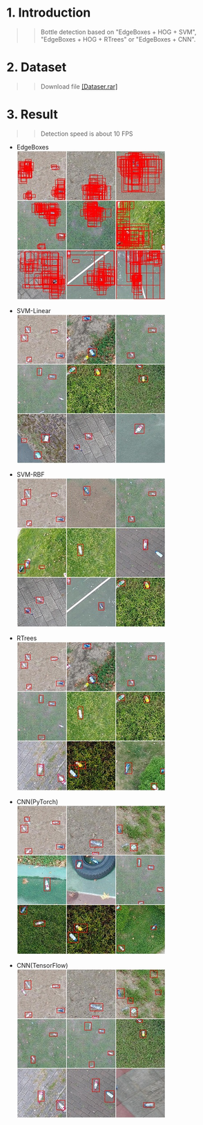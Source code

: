 # 1. Introduction
>>Bottle detection based on "EdgeBoxes + HOG + SVM", "EdgeBoxes + HOG + RTrees" or "EdgeBoxes + CNN".

# 2. Dataset
>>Download file [[Dataser.rar]](https://media.githubusercontent.com/media/lh9171338/Bottle-Detection/master/Dataset.rar)  

# 3. Result
>>Detection speed is about 10 FPS

- EdgeBoxes  
![image](https://github.com/lh9171338/Bottle-Detection/blob/master/Image/Result/EdgeBoxes.jpg)

- SVM-Linear  
![image](https://github.com/lh9171338/Bottle-Detection/blob/master/Image/Result/SVM-Linear.jpg)

- SVM-RBF  
![image](https://github.com/lh9171338/Bottle-Detection/blob/master/Image/Result/SVM-RBF.jpg) 

- RTrees  
![image](https://github.com/lh9171338/Bottle-Detection/blob/master/Image/Result/RTrees.jpg)

- CNN(PyTorch)  
![image](https://github.com/lh9171338/Bottle-Detection/blob/master/Image/Result/PyTorch.jpg)

- CNN(TensorFlow)  
![image](https://github.com/lh9171338/Bottle-Detection/blob/master/Image/Result/TensorFlow.jpg)
